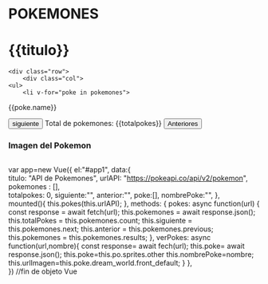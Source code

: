 # POKEMONES
<html><head>
<script src="https://cdn.jsdelivr.net/npm/vue/dist/vue.js"></script>
<link href="https://cdn.jsdelivr.net/npm/bootstrap@5.1.3/dist/css/bootstrap.min.css" rel="stylesheet" integrity="sha384-1BmE4kWBq78iYhFldvKuhfTAU6auU8tT94WrHftjDbrCEXSU1oBoqyl2QvZ6jIW3" crossorigin="anonymous">

</head>  

<body>
<div id="app1" class="container">  
    <h1>{{titulo}}</h1>
    
    <div class="row">
        <div class="col">
    <ul>    
        <li v-for="poke in pokemones">
  <a v-for:click="poke.url">{{poke.name}}</a>
  </li>
    </ul>     
    <button v-on:click="pokes(siguiente)" class="btn btn-primary">siguiente</button>
    Total de pokemones: {{totalpokes}}
    <button v-on:click="pokes(anterior)" class="btn btn-warning">Anteriores</button>
     
</div>
        <div class="col">
            <h3>Imagen del Pokemon</h3>
            <img src="">
        </div>
<script>
</script>    

</div></div></body></html>

var app=new Vue({
  el:"#app1",
  data:{  
      titulo: "API de Pokemones",
      urlAPI: "https://pokeapi.co/api/v2/pokemon",
      pokemones : [],      
      totalpokes: 0,
      siguiente:"",
      anterior:"",
      poke:[],
      nombrePoke:"",
  },  
        mounted(){
    this.pokes(this.urlAPI);
  },
  methods:
    {
    pokes: async function(url) {
        const response = await fetch(url);
        this.pokemones = await response.json();
        this.totalPokes = this.pokemones.count; 
        this.siguiente = this.pokemones.next;
        this.anterior = this.pokemones.previous;
        this.pokemones = this.pokemones.results;
    },
verPokes: async function(url,nombre){
    const response= await fech(url);
    this.poke= await response.json();
    this.poke=this.po.sprites.other
    this.nombrePoke=nombre;
    this.urlImagen=this.poke.dream_world.front_default;
    }
  },        
}) //fin de objeto Vue
